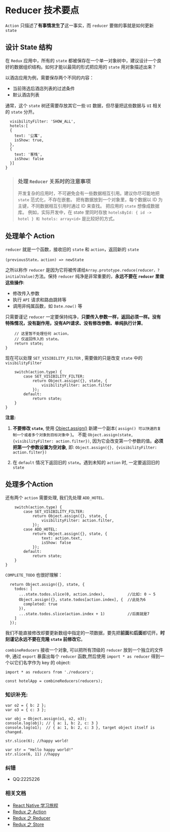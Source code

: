 # Reducer 技术要点

`Action` 只描述了**有事情发生了**这一事实，而 `reducer` 要做的事就是如何更新 `state`

## 设计 State 结构
在 `Redux` 应用中，所有的 `state` 都被保存在一个单一对象树中，建议设计一个良好的数据组织结构。如何才能以最简的形式把应用的 `state` 用对象描述出来？

以酒店应用为例，需要保存两个不同的内容：
* 当前筛选后酒店列表的过滤条件
* 默认酒店列表

通常，这个 `state` 树还需要存放其它一些 `UI` 数据，但尽量把这些数据与 `UI` 相关的 `state` 分开。

```{
  visibilityFilter: 'SHOW_ALL',
  hotels:[
  {
    text: '公寓',
    isShow: true,
  },
  {
    text: '客栈',
    isShow: false
  }]
}
```

> ### 处理 `Reducer` 关系时的注意事项
> 开发复杂的应用时，不可避免会有一些数据相互引用。建议你尽可能地把 `state` 范式化，不存在嵌套。
> 把有数据放到一个对象里，每个数据以 ID 为主键，不同数据相互引用时通过 ID 来查找。
> 把应用的 `state` 想像成数据库。
> 例如，实际开发中，在 state 里同时存放 `hotelsById: { id -> hotel } 和 hotels: array<id>` 是比较好的方式。

## 处理单个 Action
`reducer` 就是一个函数，接收旧的 `state` 和 `action`，返回新的 `state`

`(previousState，action) => newState`

之所以称作 `reducer` 是因为它将被传递给`Array.prototype.reduce(reducer，?initialValue)`方法。保持 `reducer` 纯净是非常重要的，**永远不要在 `reducer` 里做这些操作**:
* 修改传入参数
* 执行 `API` 请求和路由跳转等
* 调用非纯属函数，如 `Date.now()` 等

只需要谨记 `reducer` 一定要保持纯净，**只要传入参数一样，返回必须一样。没有特殊情况，没有副作用，没有API请求、没有修改参数、单纯执行计算**。

```function hotelApp(state = initialState, action) {
    // 这里暂不处理任何 action，
    // 仅返回传入的 state。
    return state;
}
```

现在可以处理 `SET_VISIBILITY_FILTER` , 需要做的只是改变 `state` 中的 `visibilityFilter`
```function hotelApp(state = initialState, action) {
    switch(action.type) {
        case SET_VISIBILITY_FILTER:
            return Object.assign({}, state, {
                visibilityFilter: action.filter
            });
        default:
            return state;
    }
}
```

**注意:**

1. **不要修改 `state`**, 使用 [Object.assign()](https://cnodejs.org/topic/56c49662db16d3343df34b13) 新建一个副本( `assign() 可以快速的复制一个或者多个对象到目标对象中` )。 不能 `Object.assign(state, {visibilityFilter: action.filter})`, 因为它会改变第一个参数的值。**必须把第一个参数设置为空对象**, 即: `Object.assign({}, {visibilityFilter: action.filter})`

2. 在 `default` 情况下返回旧的 `state`。遇到未知的 `action` 时, 一定要返回旧的 `state`

## 处理多个Action
还有两个 `action` 需要处理, 我们先处理 `ADD_HOTEL`.
```function hotelApp(state = initialState, action) {
    switch(action.type) {
        case SET_VISIBILITY_FILTER:
            return Object.assign({}, state, {
                visibilityFilter: action.filter,
            });
        case ADD_HOTEL:
            return Object.assign({}, state, {
                text: action.text,
                isShow: false
            });
        default:
            return state;
    }
}
```

`COMPLETE_TODO` 也很好理解：
```case COMPLETE_TODO:
  return Object.assign({}, state, {
    todos: [
      ...state.todos.slice(0, action.index),          //比如: 0 ~ 5
      Object.assign({}, state.todos[action.index], {  //此处为6
        completed: true
      }),
      ...state.todos.slice(action.index + 1)          //后面就是7
    ]
  });
```
我们不能直接修改却要更新数组中指定的一项数据，要先把**前面**和**后面**都切开。**时刻谨记永远不要在克隆 `state` 前修改它**。

`combineReducers` 接收一个对象, 可以把所有顶级的 `reducer` 放到一个独立的文件中, 通过 `export` 暴露出每个 `reducer` 函数,然后使用 `import * as reducer` 得到一个以它们名字作为 key 的 object:
```mport { combineReducers } from 'redux';
import * as reducers from './reducers';

const hotelApp = combineReducers(reducers);
```

### 知识补充:
```var o1 = { a: 1 };
var o2 = { b: 2 };
var o3 = { c: 3 };

var obj = Object.assign(o1, o2, o3);
console.log(obj); // { a: 1, b: 2, c: 3 }
console.log(o1);  // { a: 1, b: 2, c: 3 }, target object itself is changed.
```

```var str = "Hello happy world!"
str.slice(6); //happy world!

var str = "Hello happy world!"
str.slice(6, 11) //happy
```


### 纠错
- QQ:2225226

### 相关文档
* [React Native 学习旅程](https://github.com/Kennytian/learning-react-native/blob/master/README.md)
* [Redux 之 Action](https://github.com/Kennytian/learning-react-native/blob/master/redux/action.md)
* [Redux 之 Reducer](https://github.com/Kennytian/learning-react-native/blob/master/redux/reducer.md)
* [Redux 之 Store](https://github.com/Kennytian/learning-react-native/blob/master/redux/store.md)
